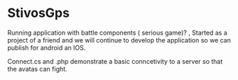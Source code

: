 # StivosGps
Running application with battle components ( serious game)? , Started as a project of a friend and we will continue to develop the application so we can publish for android an IOS.

Connect.cs and .php demonstrate a basic conncetivity to a server so that the avatas can fight.
